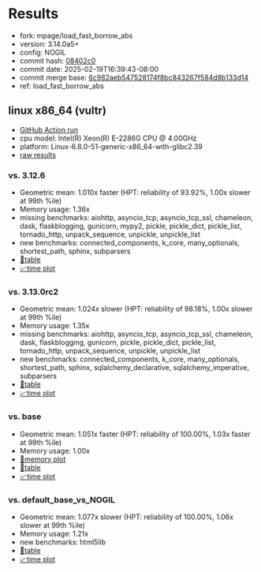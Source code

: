 # Results

- fork: mpage/load_fast_borrow_abs
- version: 3.14.0a5+
- config: NOGIL
- commit hash: [08402c0](https://github.com/mpage/cpython/commit/08402c0)
- commit date: 2025-02-19T16:39:43-08:00
- commit merge base: [6c982aeb547528174f8bc843267f584d8b133d14](https://github.com/python/cpython/commit/6c982aeb547528174f8bc843267f584d8b133d14)
- ref: load_fast_borrow_abs

## linux x86_64 (vultr)

- [GitHub Action run](https://github.com/facebookexperimental/free-threading-benchmarking/actions/runs/13425394397)
- cpu model: Intel(R) Xeon(R) E-2286G CPU @ 4.00GHz
- platform: Linux-6.8.0-51-generic-x86_64-with-glibc2.39
- [raw results](bm-20250219-vultr-x86_64-mpage-load_fast_borrow_abs-3.14.0a5%2B-08402c0.json)

### vs. 3.12.6

- Geometric mean: 1.010x faster (HPT: reliability of 93.92%, 1.00x slower at 99th %ile)
- Memory usage: 1.36x
- missing benchmarks: aiohttp, asyncio_tcp, asyncio_tcp_ssl, chameleon, dask, flaskblogging, gunicorn, mypy2, pickle, pickle_dict, pickle_list, tornado_http, unpack_sequence, unpickle, unpickle_list
- new benchmarks: connected_components, k_core, many_optionals, shortest_path, sphinx, subparsers
- [📄table](bm-20250219-vultr-x86_64-mpage-load_fast_borrow_abs-3.14.0a5%2B-08402c0-vs-3.12.6.md)
- [📈time plot](bm-20250219-vultr-x86_64-mpage-load_fast_borrow_abs-3.14.0a5%2B-08402c0-vs-3.12.6.svg)

### vs. 3.13.0rc2

- Geometric mean: 1.024x slower (HPT: reliability of 98.18%, 1.00x slower at 99th %ile)
- Memory usage: 1.35x
- missing benchmarks: aiohttp, asyncio_tcp, asyncio_tcp_ssl, chameleon, dask, flaskblogging, gunicorn, pickle, pickle_dict, pickle_list, tornado_http, unpack_sequence, unpickle, unpickle_list
- new benchmarks: connected_components, k_core, many_optionals, shortest_path, sphinx, sqlalchemy_declarative, sqlalchemy_imperative, subparsers
- [📄table](bm-20250219-vultr-x86_64-mpage-load_fast_borrow_abs-3.14.0a5%2B-08402c0-vs-3.13.0rc2.md)
- [📈time plot](bm-20250219-vultr-x86_64-mpage-load_fast_borrow_abs-3.14.0a5%2B-08402c0-vs-3.13.0rc2.svg)

### vs. base

- Geometric mean: 1.051x faster (HPT: reliability of 100.00%, 1.03x faster at 99th %ile)
- Memory usage: 1.00x
- [🧠memory plot](bm-20250219-vultr-x86_64-mpage-load_fast_borrow_abs-3.14.0a5%2B-08402c0-vs-base-mem.svg)
- [📄table](bm-20250219-vultr-x86_64-mpage-load_fast_borrow_abs-3.14.0a5%2B-08402c0-vs-base.md)
- [📈time plot](bm-20250219-vultr-x86_64-mpage-load_fast_borrow_abs-3.14.0a5%2B-08402c0-vs-base.svg)

### vs. default_base_vs_NOGIL

- Geometric mean: 1.077x slower (HPT: reliability of 100.00%, 1.06x slower at 99th %ile)
- Memory usage: 1.21x
- new benchmarks: html5lib
- [📄table](bm-20250219-vultr-x86_64-mpage-load_fast_borrow_abs-3.14.0a5%2B-08402c0-vs-default_base_vs_NOGIL.md)
- [📈time plot](bm-20250219-vultr-x86_64-mpage-load_fast_borrow_abs-3.14.0a5%2B-08402c0-vs-default_base_vs_NOGIL.svg)

